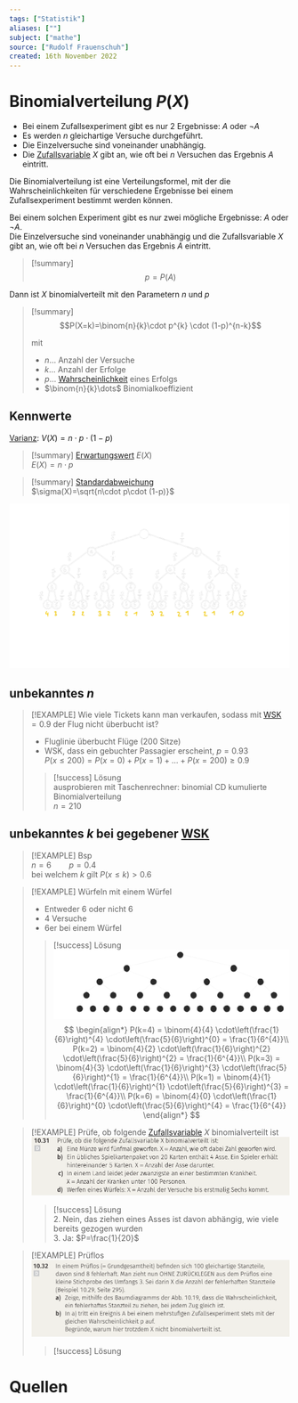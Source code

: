 ```yaml
---
tags: ["Statistik"]
aliases: [""]
subject: ["mathe"]
source: ["Rudolf Frauenschuh"]
created: 16th November 2022
---
```


# Binomialverteilung $P(X)$

- Bei einem Zufallsexperiment gibt es nur $2$ Ergebnisse: $A$ oder $\neg{A}$
- Es werden $n$ gleichartige Versuche durchgeführt.
- Die Einzelversuche sind voneinander unabhängig.
- Die [Zufallsvariable](Zufallsvariable.md) $X$ gibt an, wie oft bei $n$ Versuchen das Ergebnis $A$ eintritt.

Die Binomialverteilung ist eine Verteilungsformel, mit der die Wahrscheinlichkeiten für verschiedene Ergebnisse bei einem Zufallsexperiment bestimmt werden können.

Bei einem solchen Experiment gibt es nur zwei mögliche Ergebnisse: $A$ oder $\neg{A}$.  
Die Einzelversuche sind voneinander unabhängig und die Zufallsvariable $X$ gibt an, wie oft bei $n$ Versuchen das Ergebnis $A$ eintritt.

>[!summary] $$p=P(A)$$

Dann ist $X$ binomialverteilt mit den Parametern $n$ und $p$
>[!summary] $$P(X=k)=\binom{n}{k}\cdot p^{k} \cdot (1-p)^{n-k}$$
>
> mit
> - $n\dots$ Anzahl der Versuche
> - $k\dots$ Anzahl der Erfolge
> - $p\dots$ [Wahrscheinlichkeit](Wahrscheinlichkeit.md) eines Erfolgs
> - $\binom{n}{k}\dots$ Binomialkoeffizient 

## Kennwerte

[Varianz](Varianz.md): $V(X)=n\cdot p\cdot(1-p)$


>[!summary] [Erwartungswert](Erwartungswert.md) $E(X)$  
> $E(X)=n\cdot p$

>[!summary] [Standardabweichung](Standardabweichung.md)  
> $\sigma(X)=\sqrt{n\cdot p\cdot (1-p)}$

![binom_tree](assets/binom_tree.png)

## unbekanntes $n$

> [!EXAMPLE] Wie viele Tickets kann man verkaufen, sodass mit [WSK](Wahrscheinlichkeit.md)$=0.9$ der Flug nicht überbucht ist? 
> - Fluglinie überbucht Flüge (200 Sitze)
> - WSK, dass ein gebuchter Passagier erscheint, $p=0.93$  
> $P(x\leq200)=P(x=0)+P(x=1)+\dots+P(x=200)\geq 0.9$
> > [!success] Lösung  
> > ausprobieren mit Taschenrechner: binomial CD kumulierte Binomialverteilung  
> > $n=210$

## unbekanntes $k$ bei gegebener [WSK](Wahrscheinlichkeit.md)

> [!EXAMPLE] Bsp  
> $n=6\qquad p=0.4$  
> bei welchem $k$ gilt $P(x\leq k)>0.6$


> [!EXAMPLE] Würfeln mit einem Würfel
> - Entweder 6 oder nicht 6
> - 4 Versuche
> - 6er bei einem Würfel
> > [!success] Lösung  
> > ![1375](../assets/Binom-vert.svg)
> > $$
> > \begin{align*}
> > P(k=4) = \binom{4}{4} \cdot\left(\frac{1}{6}\right)^{4} \cdot\left(\frac{5}{6}\right)^{0} = \frac{1}{6^{4}}\\
> > P(k=2) = \binom{4}{2} \cdot\left(\frac{1}{6}\right)^{2} \cdot\left(\frac{5}{6}\right)^{2} = \frac{1}{6^{4}}\\
> > P(k=3) = \binom{4}{3} \cdot\left(\frac{1}{6}\right)^{3} \cdot\left(\frac{5}{6}\right)^{1} = \frac{1}{6^{4}}\\
> > P(k=1) = \binom{4}{1} \cdot\left(\frac{1}{6}\right)^{1} \cdot\left(\frac{5}{6}\right)^{3} = \frac{1}{6^{4}}\\
> > P(k=6) = \binom{4}{0} \cdot\left(\frac{1}{6}\right)^{0} \cdot\left(\frac{5}{6}\right)^{4} = \frac{1}{6^{4}}
> > \end{align*}
> > $$




> [!EXAMPLE] Prüfe, ob folgende [Zufallsvariable](Zufallsvariablen) $X$ binomialverteilt ist  
>![Pasted image 20221122111119](../assets/Pasted%20image%2020221122111119.png)
> > [!success] Lösung  
> > 2. Nein, das ziehen eines Asses ist davon abhängig, wie viele bereits gezogen wurden  
> > 3. Ja: $P=\frac{1}{20}$

> [!EXAMPLE] Prüflos  
> ![725](../assets/Pasted%20image%2020221122112926.png)
> > [!success] Lösung

# Quellen